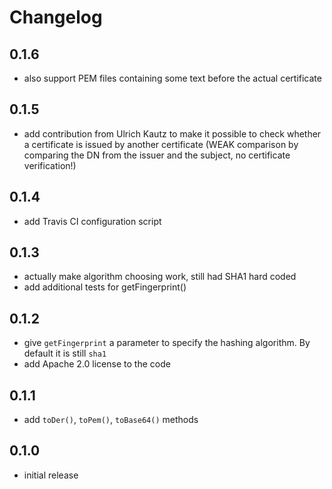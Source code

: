 # Changelog

## 0.1.6
- also support PEM files containing some text before the actual certificate

## 0.1.5
- add contribution from Ulrich Kautz to make it possible to check whether a 
  certificate is issued by another certificate (WEAK comparison by comparing
  the DN from the issuer and the subject, no certificate verification!)
 
## 0.1.4
- add Travis CI configuration script

## 0.1.3
- actually make algorithm choosing work, still had SHA1 hard coded
- add additional tests for getFingerprint()

## 0.1.2
- give `getFingerprint` a parameter to specify the hashing algorithm. By default
  it is still `sha1`
- add Apache 2.0 license to the code

## 0.1.1
- add `toDer()`, `toPem()`, `toBase64()` methods

## 0.1.0
- initial release

